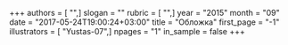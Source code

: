 +++
authors = [ "",]
slogan = ""
rubric = [ "",]
year = "2015"
month = "09"
date = "2017-05-24T19:00:24+03:00"
title = "Обложка"
first_page = "-1"
illustrators = [ "Yustas-07",]
npages = "1"
in_sample = false
+++
